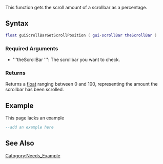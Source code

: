 This function gets the scroll amount of a scrollbar as a percentage.

Syntax
------

``` lua
float guiScrollBarGetScrollPosition ( gui-scrollBar theScrollBar )
```

### Required Arguments

-   '''theScrollBar ''': The scrollbar you want to check.

### Returns

Returns a [float](/docs/float.md "wikilink") ranging between 0 and 100, representing the amount the scrollbar has been scrolled.

Example
-------

This page lacks an example

``` lua
--add an example here
```

See Also
--------

[Catogory:Needs\_Example](/docs/catogory:needs_example.md "wikilink")
